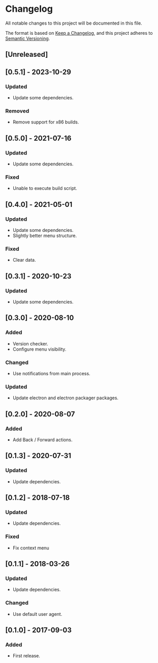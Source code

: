 # Changelog
All notable changes to this project will be documented in this file.

The format is based on [Keep a Changelog](https://keepachangelog.com/en/1.0.0/),
and this project adheres to [Semantic Versioning](https://semver.org/spec/v2.0.0.html).

## [Unreleased]

## [0.5.1] - 2023-10-29

### Updated
- Update some dependencies.

### Removed
- Remove support for x86 builds.


## [0.5.0] - 2021-07-16

### Updated
- Update some dependencies.

### Fixed
- Unable to execute build script.


## [0.4.0] - 2021-05-01

### Updated
- Update some dependencies.
- Slightly better menu structure.

### Fixed
- Clear data.


## [0.3.1] - 2020-10-23

### Updated
- Update some dependencies.


## [0.3.0] - 2020-08-10

### Added
- Version checker.
- Configure menu visibility.

### Changed
- Use notifications from main process.

### Updated
- Update electron and electron packager packages.


## [0.2.0] - 2020-08-07

### Added
- Add Back / Forward actions.


## [0.1.3] - 2020-07-31

### Updated
- Update dependencies.


## [0.1.2] - 2018-07-18

### Updated
- Update dependencies.

### Fixed
- Fix context menu


## [0.1.1] - 2018-03-26

### Updated
- Update dependencies.

### Changed
- Use default user agent.


## [0.1.0] - 2017-09-03

### Added
- First release.
